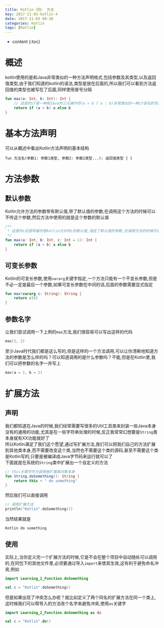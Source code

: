 ```yaml
---
title: Kotlin（四） 方法
key: 2017-11-03-kotlin-4
date: 2017-11-03 09:30
categories: Kotlin
tags: [Kotlin]
---
```


* content
{:toc}

# 概述
kotlin使用的是和Java非常类似的一种方法声明格式,包括参数及其类型,以及返回值类型,由于我们知道的kotlin的语法,类型是放在后面的,所以我们可以看到方法返回值的类型也被写在了后面,同样使用冒号分隔
```kotlin
fun max(a: Int, b: Int): Int {
    // 这是的if是一种和Java的三元操作符(a > b ? a : b)非常类似的一种if语句的写法,当然啦,kotlin没有三元操作符
    return if (a > b) a else b
}
```
# 基本方法声明
可以从概述中看出Kotlin方法声明的基本结构
```
fun 方法名(参数1: 参数1类型, 参数2: 参数2类型...): 返回值类型 { }
```

# 方法参数
## 默认参数
Kotlin允许方法的参数带有默认值,带了默认值的参数,在调用这个方法的时候可以不传这个参数,然后方法中使用的就是这个参数的默认值
```kotlin
/**
 * 这里的c后面带着的是kotlin允许的c的默认值,指定了默认值的参数,在调用方法的时候可以不传这个参数
 */
fun max(a: Int, b: Int, c: Int = 1): Int {
    return if (a > b) a else b
}
```

## 可变长参数
Kotlin的可变长参数,使用`vararg`关键字指定,一个方法只能有一个不变长参数,但是不必一定是最后一个参数,如果可变长参数在中间的话,后面的参数需要显式指定
```kotlin
fun max(vararg c: String): String {
    return c[0]
}
```

## 参数名字
让我们尝试调用一下上例的`max`方法,我们很容易可以写出这样的代码
```kotlin
max(1, 2)
```
至少Java时代我们都是这么写的,但是这样的一个方法调用,可以让你清晰地知道方法的参数是怎么样的吗？可以知道调用的是什么参数吗？不能,但是在Kotlin里,我们可以把参数的名字一并写上
```kotlin
max(a = 1, b = 2)
```

# 扩展方法
## 声明
我们都知道在Java的时候,我们经常需要写很多的Util工具类来封装一些Java本身没有的通用的功能,尤其是在一些字符串处理的时候,反正我常常幻想要是`String`类本身就有XX功能就好了  
所以Kotlin满足了我们这个愿望,通过写扩展方法,我们可以把我们自己的方法扩展到其他类本身,而不需要改变这个类,当然也不需要这个类的源码,甚至不需要这个类是Kotlin写的,只要是被编译成Java字节码来运行就可以了  
下面就是在系统的`String`类中扩展出一个自定义的方法
```kotlin
// this关键字作为调用被扩展类对象本身
fun String.doSomething(): String {
    return this + " do something"
}
```
然后我们可以直接调用
```kotlin
// 调用扩展方法
println("Kotlin".doSomething())
```
当然结果就是
```
Kotlin do something
```
## 使用
实际上,当你定义完一个扩展方法的时候,它是不会在整个项目中自动随处可以调用的,在同包下的其他文件里,必须要通过导入`import`来使其生效,这有利于避免命名冲突,例如
```kotlin
import Learning_2_Function.doSomething

val c = "Kotlin".doSomething()
```
但是如果出现了冲突怎么办呢？就比如定义了两个同名的扩展方法在同一个类上,这时候我们可以帮导入的方法改个名字来避免冲突,使用`as`关键字
```kotlin
import Learning_2_Function.doSomething as do

val c = "Kotlin".do()
```
